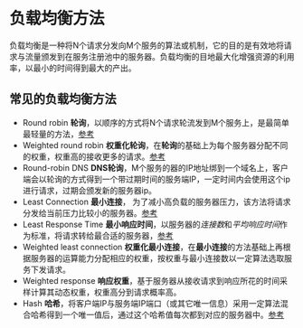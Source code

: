 # 负载均衡方法

负载均衡是一种将N个请求分发向M个服务的算法或机制，它的目的是有效地将请求与流量颁发到在服务注册池中的服务器。负载均衡的目地最大化增强资源的利用率，以最小的时间得到最大的产出。

## 常见的负载均衡方法

- Round robin **轮询**，以顺序的方式将N个请求轮流发到M个服务上，是最简单最轻量的方法，[参考](https://en.wikipedia.org/wiki/Round-robin_DNS)
- Weighted round robin **权重化轮询**，在**轮询**的基础上为每个服务器分配不同的权重，权重高的接收更多的请求。[参考](https://en.wikipedia.org/wiki/Weighted_round_robin)
- Round-robin DNS **DNS轮询**，M个服务的器的IP地址绑到一个域名上，客户端会以轮询的方式得到一个带过期时间的服务端IP，一定时间内会使用这个ip进行请求，过期会颁发新的服务器ip。
- Least Connection **最小连接**， 为了减小高负载的服务器压力，该方法将请求分发给当前压力比较小的服务器。[参考](https://docs.citrix.com/en-us/netscaler/12/load-balancing/load-balancing-customizing-algorithms/leastconnection-method.html)
- Least Response Time **最小响应时间**，以服务器的*连接数*和*平均响应时间*作为标准，将请求转给最合适的服务器，[参考](https://docs.citrix.com/en-us/netscaler/12/load-balancing/load-balancing-customizing-algorithms/leastresponsetime-method.html)
- Weighted least connection **权重化最小连接**，在**最小连接**的方法基础上再根据服务器的运算能力分配相应的权重，按权重与最小连接数以一定算法选取服务下发请求。
- Weighted response **响应权重**，基于服务器从接收请求到响应所花的时间采样计算其动态权重，权重高分到请求概率高。
- Hash **哈希**，将客户端IP与服务端IP端口（或其它唯一信息）采用一定算法混合哈希得到一个唯一值后，通过这个哈希值每次都到对应的服务器中。[参考](https://docs.citrix.com/en-us/netscaler/12/load-balancing/load-balancing-customizing-algorithms/hashing-methods.html)

